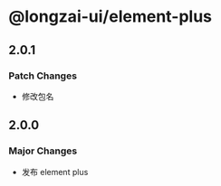 # @longzai-ui/element-plus

## 2.0.1

### Patch Changes

- 修改包名

## 2.0.0

### Major Changes

- 发布 element plus
